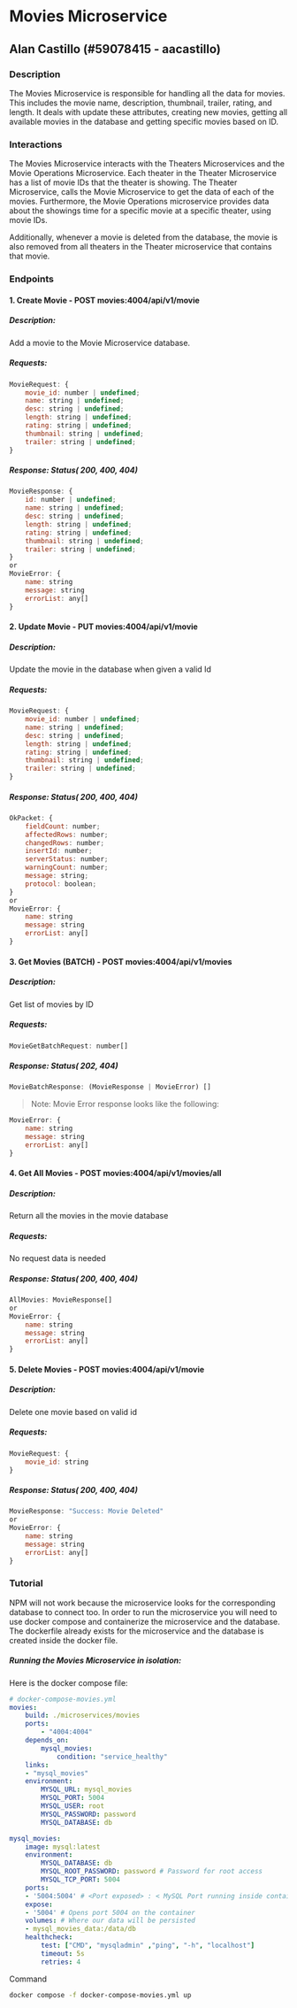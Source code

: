 # Movies Microservice
## Alan Castillo (#59078415 - aacastillo)

### Description
The Movies Microservice is responsible for handling all the data for movies. This includes the movie name, description, thumbnail, trailer, rating, and length. It deals with update these attributes, creating new movies, getting all available movies in the database and getting specific movies based on ID.

### Interactions
The Movies Microservice interacts with the Theaters Microservices and the Movie Operations Microservice. Each theater in the Theater Microservice has a list of movie IDs that the theater is showing. The Theater Microservice, calls the Movie Microservice to get the data of each of the movies. Furthermore, the Movie Operations microservice provides data about the showings time for a specific movie at a specific theater, using movie IDs.

Additionally, whenever a movie is deleted from the database, the movie is also removed from all theaters in the Theater microservice that contains that movie.

### Endpoints
#### 1. Create Movie - POST movies:4004/api/v1/movie
##### Description: 
Add a movie to the Movie Microservice database.
##### Requests:
```js
MovieRequest: {
	movie_id: number | undefined;  
	name: string | undefined;  
	desc: string | undefined;  
	length: string | undefined;  
	rating: string | undefined;  
	thumbnail: string | undefined;  
	trailer: string | undefined;
}
```

##### Response: Status( 200, 400, 404)
```js
MovieResponse: {
	id: number | undefined;
	name: string | undefined;
	desc: string | undefined;
	length: string | undefined;
	rating: string | undefined;
	thumbnail: string | undefined;
	trailer: string | undefined;
}
or
MovieError: {
	name: string
	message: string
	errorList: any[]
}
```

#### 2. Update Movie - PUT movies:4004/api/v1/movie
##### Description: 
Update the movie in the database when given a valid Id

##### Requests:
```js
MovieRequest: {
	movie_id: number | undefined;  
	name: string | undefined;  
	desc: string | undefined;  
	length: string | undefined;  
	rating: string | undefined;  
	thumbnail: string | undefined;  
	trailer: string | undefined;
}
```

##### Response: Status( 200, 400, 404)
```js
OkPacket: {
	fieldCount: number;
	affectedRows: number;
	changedRows: number;
	insertId: number;
	serverStatus: number;
	warningCount: number;
	message: string;
	protocol: boolean;
}
or
MovieError: {
	name: string
	message: string
	errorList: any[]
}
```

#### 3. Get Movies (BATCH) - POST movies:4004/api/v1/movies
##### Description: 
Get list of movies by ID

##### Requests:
```js
MovieGetBatchRequest: number[]
```

##### Response: Status( 202, 404)
```js
MovieBatchResponse: (MovieResponse | MovieError) []
```

> Note: Movie Error response looks like the following:
```js
MovieError: {
	name: string
	message: string
	errorList: any[]
}
```

#### 4. Get All Movies - POST movies:4004/api/v1/movies/all
##### Description: 
Return all the movies in the movie database

##### Requests:
No request data is needed

##### Response: Status( 200, 400, 404)
```js
AllMovies: MovieResponse[]
or
MovieError: {
	name: string
	message: string
	errorList: any[]
}
```

#### 5. Delete Movies - POST movies:4004/api/v1/movie
##### Description:
Delete one movie based on valid id

##### Requests:
```js
MovieRequest: {
	movie_id: string
}
```

##### Response: Status( 200, 400, 404)
```js
MovieResponse: "Success: Movie Deleted"
or
MovieError: {
	name: string
	message: string
	errorList: any[]
}
```

### Tutorial
NPM will not work because the microservice looks for the corresponding database to connect too. In order to run the microservice you will need to use docker compose and containerize the microservice and the database. The dockerfile already exists for the microservice and the database is created inside the docker file.

##### Running the Movies Microservice in isolation:
Here is the docker compose file:
```yml
# docker-compose-movies.yml
movies:
	build: ./microservices/movies
	ports:
		- "4004:4004"
	depends_on:
		mysql_movies:
			condition: "service_healthy"
	links:
	- "mysql_movies"
	environment:
		MYSQL_URL: mysql_movies
		MYSQL_PORT: 5004
		MYSQL_USER: root
		MYSQL_PASSWORD: password
		MYSQL_DATABASE: db

mysql_movies:
	image: mysql:latest
	environment:
		MYSQL_DATABASE: db
		MYSQL_ROOT_PASSWORD: password # Password for root access
		MYSQL_TCP_PORT: 5004
	ports:
	- '5004:5004' # <Port exposed> : < MySQL Port running inside container>
	expose:
	- '5004' # Opens port 5004 on the container
	volumes: # Where our data will be persisted
	- mysql_movies_data:/data/db
	healthcheck:
		test: ["CMD", "mysqladmin" ,"ping", "-h", "localhost"]
		timeout: 5s
		retries: 4
```

Command
```bash
docker compose -f docker-compose-movies.yml up
```